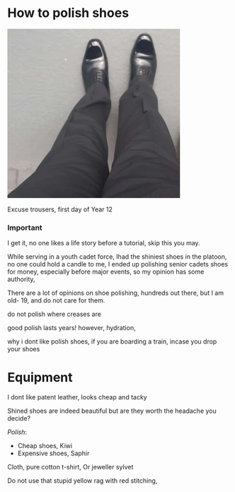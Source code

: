 # How to polish shoes

<img src=".pix/shoe1.webp" style="max-width: 390px; height: auto;">

Excuse trousers, first day of Year 12

### Important

I get it, no one likes a life story before a tutorial, skip this you may.

While serving in a youth cadet force, Ihad the shiniest shoes in the platoon, no one could hold a candle to me, I ended up polishing senior cadets shoes for money, especially before major events, so my opinion has some authority,

There are a lot of opinions on shoe polishing, hundreds out there, but I am old- 19, and do not care for them.

do not polish where creases are

good polish lasts years! however, hydration, 

why i dont like polish shoes, if you are boarding a train, incase you drop your shoes 
# Equipment

I dont like patent leather, looks cheap and tacky

Shined shoes are indeed beautiful but are they worth the headache you decide?

*Polish*: 
- Cheap shoes, Kiwi
- Expensive shoes, Saphir

Cloth, pure cotton t-shirt,
Or jeweller sylvet

Do not use that stupid yellow rag with red stitching,
